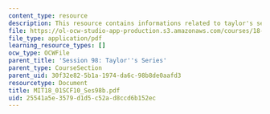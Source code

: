 ```yaml
---
content_type: resource
description: This resource contains informations related to taylor's series.
file: https://ol-ocw-studio-app-production.s3.amazonaws.com/courses/18-01sc-single-variable-calculus-fall-2010/25541a5e3579d1d5c52ad8ccd6b152ec_MIT18_01SCF10_Ses98b.pdf
file_type: application/pdf
learning_resource_types: []
ocw_type: OCWFile
parent_title: 'Session 98: Taylor''s Series'
parent_type: CourseSection
parent_uid: 30f32e82-5b1a-1974-da6c-98b8de0aafd3
resourcetype: Document
title: MIT18_01SCF10_Ses98b.pdf
uid: 25541a5e-3579-d1d5-c52a-d8ccd6b152ec
---
```

